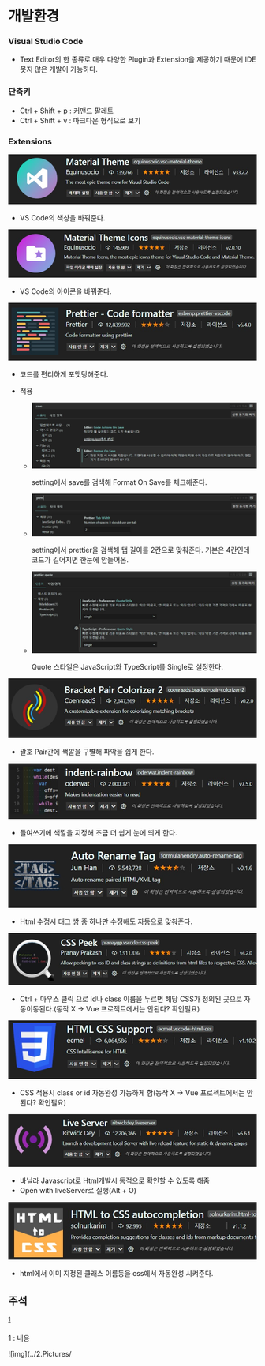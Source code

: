 # **개발환경**

### Visual Studio Code

- Text Editor의 한 종류로 매우 다양한 Plugin과 Extension을 제공하기 때문에 IDE 못지 않은 개발이 가능하다.

###  단축키

- Ctrl + Shift + p : 커맨드 팔레트
- Ctrl + Shift + v : 마크다운 형식으로 보기

### Extensions

![img](../2.Pictures/Material_Theme.jpg)

- VS Code의 색상을 바꿔준다.

![img](../2.Pictures/Material_Theme_Icons.jpg)

- VS Code의 아이콘을 바꿔준다.

![img](../2.Pictures/Prettier.jpg)

- 코드를 편리하게 포맷팅해준다.

- 적용

  - ![img](../2.Pictures/setting1.jpg)

    setting에서 save를 검색해 Format On Save를 체크해준다.

  - ![img](../2.Pictures/setting2.jpg)

    setting에서 prettier을 검색해 탭 길이를 2칸으로 맞춰준다. 기본은 4칸인데 코드가 길어지면 한눈에 안들어옴.

  - ![img](../2.Pictures/setting3.jpg)

    Quote 스타일은 JavaScript와 TypeScript를 Single로 설정한다.

![img](../2.Pictures/Bracket_Pair_Colorizer_2.jpg)

- 괄호 Pair간에 색깔을 구별해 파악을 쉽게 한다.

![img](../2.Pictures/indent_rainbow.jpg)

- 들여쓰기에 색깔을 지정해 조금 더 쉽게 눈에 띄게 한다.

![img](../2.Pictures/auto_rename_tag.jpg)

- Html 수정시 태그 쌍 중 하나만 수정해도 자동으로 맞춰준다.

![img](../2.Pictures/CSS_Peek.jpg)

- Ctrl + 마우스 클릭 으로 id나 class 이름을 누르면 해당 CSS가 정의된 곳으로 자동이동된다.(동작 X -> Vue 프로젝트에서는 안된다? 확인필요)

![img](../2.Pictures/Html_CSS_Support.jpg)

- CSS 적용시 class or id 자동완성 가능하게 함(동작 X -> Vue 프로젝트에서는 안된다? 확인필요)

![img](../2.Pictures/Live_Server.jpg)

- 바닐라 Javascript로 Html개발시 동적으로 확인할 수 있도록 해줌
- Open with liveServer로 실행(Alt + O)

![img](../2.Pictures/html_to_css.jpg)

- html에서 이미 지정된 클래스 이름등을 css에서 자동완성 시켜준다.

## 주석

<sup>[1](#footnote_1)</sup>

<a name="footnote_1">1</a> : 내용

![img](../2.Pictures/